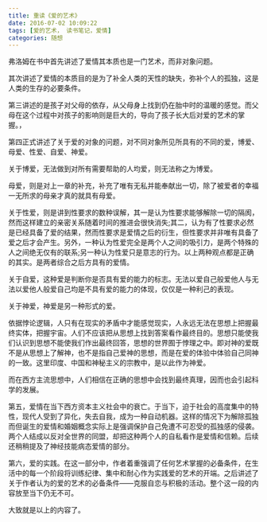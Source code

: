 ```yaml
---
title: 重读《爱的艺术》
date: 2016-07-02 10:09:22
tags: [爱的艺术， 读书笔记，爱情]
categories: 随想
---
```


<!--more-->

弗洛姆在书中首先讲述了爱情其本质也是一门艺术，而非对象问题。

其次讲述了爱情的本质目的是为了补全人类的天性的缺失，弥补个人的孤独，这是人类的生存的必要条件。

第三讲述的是孩子对父母的依存，从父母身上找到仍在胎中时的温暖的感觉。而父母在这个过程中对孩子的影响则是巨大的，导向了孩子长大后对爱的艺术的掌握。，

第四正式讲述了关于爱的对象的问题，对不同对象所见所具有的不同的爱，博爱、母爱、性爱、自爱、神爱。

关于博爱，无法做到对所有需要帮助的人均爱，则无法称之为博爱。

母爱，则是对上一章的补充，补充了唯有无私并能奉献出一切，除了被爱者的幸福一无所求的母亲才真的就具有母爱。

关于性爱，则是讲到性要求的数种误解，其一是认为性要求能够解除一切的隔阂，然而这样建立的亲密关系随着时间的推进会很快消失;其二，认为有了性要求必然是已经具备了爱的结果，然而性要求是爱情之后的衍生，但性要求并非唯有具备了爱之后才会产生。另外，一种认为性爱完全是两个人之间的吸引力，是两个特殊的人之间绝无仅有的联系;另一种认为性爱只是意志的行为。以上两种观点都是正确的其实。是两者综合之后方具有的爱情。

关于自爱，这种爱是判断你是否具有爱的能力的标志。无法以爱自己般爱他人与无法以爱他人般爱自己均是不具有爱的能力的体现，仅仅是一种利己的表现。

关于神爱，神爱是另一种形式的爱。

依据悖论逻辑，人只有在现实的矛盾中才能感觉现实，人永远无法在思想上把握最终实体，把握宇宙。人们不应该把从思想上找到答案看作最终目的。思想只能使我们认识到思想不能使我们作出最终回答，思想的世界囿于悖理之中。即对神的爱既不是从思想上了解神，也不是指自己爱神的思想，而是在爱的体验中体验自己同神的一致。这里印度、中国和神秘主义的宗教中，是以此作为神爱。

而在西方主流思想中，人们相信在正确的思想中会找到最终真理，因而也会引起科学的发展。

第五，爱情在当下西方资本主义社会中的衰亡。于当下，迫于社会的高度集中的特性，现代人受到了异化，失去自我，成为一种自动机器。这样的情况下为解除孤独而但诞生的爱情和婚姻概念实际上是强调保护自己免遭不可忍受的孤独感的侵袭。两个人结成以反对全世界的同盟，却把这种两个人的自私看作是爱情和信赖。后续还稍稍提及了神经技能病态爱情的部分。

第六，爱的实践。在这一部分中，作者着重强调了任何艺术掌握的必备条件，在生活中的每一个阶段将训练纪律、集中和耐心作为实践爱的艺术的开端。之后讲述了关于作者认为的爱的艺术的必备条件——克服自恋与积极的活动。整个这一段的内容放至当下仍无不可。

大致就是以上的内容了。





